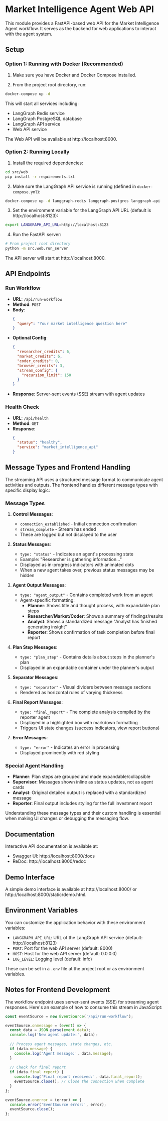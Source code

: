 # Market Intelligence Agent Web API

This module provides a FastAPI-based web API for the Market Intelligence Agent workflow. It serves as the backend for web applications to interact with the agent system.

## Setup

### Option 1: Running with Docker (Recommended)

1. Make sure you have Docker and Docker Compose installed.

2. From the project root directory, run:

```bash
docker-compose up -d
```

This will start all services including:
- LangGraph Redis service
- LangGraph PostgreSQL database
- LangGraph API service
- Web API service

The Web API will be available at http://localhost:8000.

### Option 2: Running Locally

1. Install the required dependencies:

```bash
cd src/web
pip install -r requirements.txt
```

2. Make sure the LangGraph API service is running (defined in `docker-compose.yml`):

```bash
docker-compose up -d langgraph-redis langgraph-postgres langgraph-api
```

3. Set the environment variable for the LangGraph API URL (default is http://localhost:8123):

```bash
export LANGGRAPH_API_URL=http://localhost:8123
```

4. Run the FastAPI server:

```bash
# From project root directory
python -m src.web.run_server
```

The API server will start at http://localhost:8000.

## API Endpoints

### Run Workflow

- **URL**: `/api/run-workflow`
- **Method**: `POST`
- **Body**:
  ```json
  {
    "query": "Your market intelligence question here"
  }
  ```
- **Optional Config**:
  ```json
  {
    "researcher_credits": 6,
    "market_credits": 6,
    "coder_credits": 0,
    "browser_credits": 3,
    "stream_config": {
      "recursion_limit": 150
    }
  }
  ```
- **Response**: Server-sent events (SSE) stream with agent updates

### Health Check

- **URL**: `/api/health`
- **Method**: `GET`
- **Response**:
  ```json
  {
    "status": "healthy",
    "service": "market_intelligence_api"
  }
  ```

## Message Types and Frontend Handling

The streaming API uses a structured message format to communicate agent activities and outputs. The frontend handles different message types with specific display logic:

### Message Types

1. **Control Messages**: 
   - `connection_established` - Initial connection confirmation
   - `stream_complete` - Stream has ended
   - These are logged but not displayed to the user

2. **Status Messages**: 
   - `type: "status"` - Indicates an agent's processing state
   - Example: "Researcher is gathering information..."
   - Displayed as in-progress indicators with animated dots
   - When a new agent takes over, previous status messages may be hidden

3. **Agent Output Messages**:
   - `type: "agent_output"` - Contains completed work from an agent
   - Agent-specific formatting:
     - **Planner**: Shows title and thought process, with expandable plan steps
     - **Researcher/Market/Coder**: Shows a summary of findings/results
     - **Analyst**: Shows a standardized message "Analyst has finished generating insight"
     - **Reporter**: Shows confirmation of task completion before final report

4. **Plan Step Messages**:
   - `type: "plan_step"` - Contains details about steps in the planner's plan
   - Displayed in an expandable container under the planner's output

5. **Separator Messages**:
   - `type: "separator"` - Visual dividers between message sections
   - Rendered as horizontal rules of varying thickness

6. **Final Report Messages**:
   - `type: "final_report"` - The complete analysis compiled by the reporter agent
   - Displayed in a highlighted box with markdown formatting
   - Triggers UI state changes (success indicators, view report buttons)

7. **Error Messages**:
   - `type: "error"` - Indicates an error in processing
   - Displayed prominently with red styling

### Special Agent Handling

- **Planner**: Plan steps are grouped and made expandable/collapsible
- **Supervisor**: Messages shown inline as status updates, not as agent cards
- **Analyst**: Original detailed output is replaced with a standardized message
- **Reporter**: Final output includes styling for the full investment report

Understanding these message types and their custom handling is essential when making UI changes or debugging the messaging flow.

## Documentation

Interactive API documentation is available at:
- Swagger UI: http://localhost:8000/docs
- ReDoc: http://localhost:8000/redoc

## Demo Interface

A simple demo interface is available at http://localhost:8000/ or http://localhost:8000/static/demo.html.

## Environment Variables

You can customize the application behavior with these environment variables:

- `LANGGRAPH_API_URL`: URL of the LangGraph API service (default: http://localhost:8123)
- `PORT`: Port for the web API server (default: 8000)
- `HOST`: Host for the web API server (default: 0.0.0.0)
- `LOG_LEVEL`: Logging level (default: info)

These can be set in a `.env` file at the project root or as environment variables.

## Notes for Frontend Development

The workflow endpoint uses server-sent events (SSE) for streaming agent responses. 
Here's an example of how to consume this stream in JavaScript:

```javascript
const eventSource = new EventSource('/api/run-workflow');

eventSource.onmessage = (event) => {
  const data = JSON.parse(event.data);
  console.log('New agent update:', data);
  
  // Process agent messages, state changes, etc.
  if (data.message) {
    console.log('Agent message:', data.message);
  }
  
  // Check for final report
  if (data.final_report) {
    console.log('Final report received:', data.final_report);
    eventSource.close(); // Close the connection when complete
  }
};

eventSource.onerror = (error) => {
  console.error('EventSource error:', error);
  eventSource.close();
};
``` 